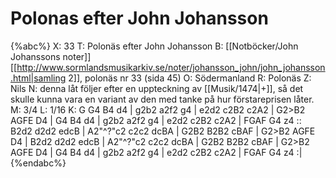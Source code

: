 # Polonas efter John Johansson

{%abc%}
X: 33
T: Polonäs efter John Johansson
B: [[Notböcker/John Johanssons noter]] [[http://www.sormlandsmusikarkiv.se/noter/johansson_john/john_johansson.html|samling 2]], polonäs nr 33 (sida 45)
O: Södermanland
R: Polonäs
Z: Nils
N: denna låt följer efter en uppteckning av [[Musik/1474|+]], så det skulle kunna vara en variant av den med tanke på hur förstareprisen låter.
M: 3/4
L: 1/16
K: G
G4 B4 d4 | g2b2 a2f2 g4 | e2d2 c2B2 c2A2 | G2>B2 AGFE D4 |
G4 B4 d4 | g2b2 a2f2 g4 | e2d2 c2B2 c2A2 | FGAF G4 z4 ::
B2d2 d2d2 edcB | A2"^?"c2 c2c2 dcBA | G2B2 B2B2 cBAF | G2>B2 AGFE D4 |
B2d2 d2d2 edcB | A2"^?"c2 c2c2 dcBA | G2B2 B2B2 cBAF | G2>B2 AGFE D4 |
G4 B4 d4 | g2b2 a2f2 g4 | e2d2 c2B2 c2A2 | FGAF G4 z4 :|
{%endabc%}
